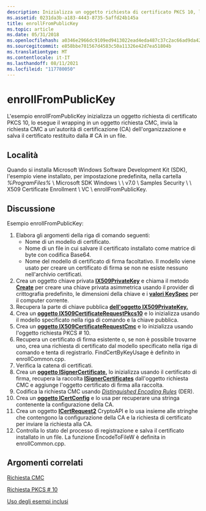 ```yaml
---
description: Inizializza un oggetto richiesta di certificato PKCS 10, lo esegue il wrapping in un oggetto richiesta CMC, invia la richiesta CMC a un'autorità di certificazione dell'organizzazione (CA) e salva il certificato restituito dalla \# CA in un file.
ms.assetid: 0231da3b-a183-4443-8735-5affd24b145a
title: enrollFromPublicKey
ms.topic: article
ms.date: 05/31/2018
ms.openlocfilehash: a0346e2966dc9109ed9413022ead4eda487c37c2ac66ad9da42d2dcee2445032
ms.sourcegitcommit: e858bbe701567d4583c50a11326e42d7ea51804b
ms.translationtype: MT
ms.contentlocale: it-IT
ms.lasthandoff: 08/11/2021
ms.locfileid: "117780050"
---
```

# <a name="enrollfrompublickey"></a>enrollFromPublicKey

L'esempio enrollFromPublicKey inizializza un oggetto richiesta di certificato PKCS 10, lo esegue il wrapping in un oggetto richiesta CMC, invia la richiesta CMC a un'autorità di certificazione (CA) dell'organizzazione e salva il certificato restituito dalla \# CA in un file.

## <a name="location"></a>Località

Quando si installa Microsoft Windows Software Development Kit (SDK), l'esempio viene installato, per impostazione predefinita, nella cartella *%ProgramFiles%* \\ Microsoft SDK Windows \\ \\ v7.0 \\ Samples Security \\ \\ X509 Certificate Enrollment \\ VC \\ enrollFromPublicKey.

## <a name="discussion"></a>Discussione

Esempio enrollFromPublicKey:

1.  Elabora gli argomenti della riga di comando seguenti:
    -   Nome di un modello di certificato.
    -   Nome di un file in cui salvare il certificato installato come matrice di byte con codifica Base64.
    -   Nome del modello di certificato di firma facoltativo. Il modello viene usato per creare un certificato di firma se non ne esiste nessuno nell'archivio certificati.
2.  Crea un oggetto chiave privata [**IX509PrivateKey**](/windows/desktop/api/CertEnroll/nn-certenroll-ix509privatekey) e chiama il metodo [**Create**](/windows/desktop/api/CertEnroll/nf-certenroll-ix509privatekey-create) per creare una chiave privata asimmetrica usando il provider di crittografia predefinito, le dimensioni della chiave e i [**valori KeySpec**](/windows/desktop/api/CertEnroll/nf-certenroll-ix509privatekey-get_keyspec) per il computer corrente.
3.  Recupera la parte di chiave pubblica [**dell'oggetto IX509PrivateKey.**](/windows/desktop/api/CertEnroll/nn-certenroll-ix509privatekey)
4.  Crea un [**oggetto IX509CertificateRequestPkcs10**](/windows/desktop/api/CertEnroll/nn-certenroll-ix509certificaterequestpkcs10) e lo inizializza usando il modello specificato nella riga di comando e la chiave pubblica.
5.  Crea un [**oggetto IX509CertificateRequestCmc**](/windows/desktop/api/CertEnroll/nn-certenroll-ix509certificaterequestcmc) e lo inizializza usando l'oggetto richiesta PKCS \# 10.
6.  Recupera un certificato di firma esistente o, se non è possibile trovarne uno, crea una richiesta di certificato dal modello specificato nella riga di comando e tenta di registrarlo. FindCertByKeyUsage è definito in enrollCommon.cpp.
7.  Verifica la catena di certificati.
8.  Crea un [**oggetto ISignerCertificate,**](/windows/desktop/api/CertEnroll/nn-certenroll-isignercertificate) lo inizializza usando il certificato di firma, recupera la raccolta [**ISignerCertificates**](/windows/desktop/api/CertEnroll/nn-certenroll-isignercertificates) dall'oggetto richiesta CMC e aggiunge l'oggetto certificato di firma alla raccolta.
9.  Codifica la richiesta CMC usando [*Distinguished Encoding Rules*](/windows/desktop/SecGloss/d-gly) (DER).
10. Crea un [**oggetto ICertConfig**](/windows/desktop/api/certcli/nn-certcli-icertconfig) e lo usa per recuperare una stringa contenente la configurazione della CA.
11. Crea un oggetto [**ICertRequest2**](/windows/desktop/api/certcli/nn-certcli-icertrequest2) CryptoAPI e lo usa insieme alle stringhe che contengono la configurazione della CA e la richiesta di certificato per inviare la richiesta alla CA.
12. Controlla lo stato del processo di registrazione e salva il certificato installato in un file. La funzione EncodeToFileW è definita in enrollCommon.cpp.

## <a name="related-topics"></a>Argomenti correlati

<dl> <dt>

[Richiesta CMC](cmc-request.md)
</dt> <dt>

[Richiesta PKCS \# 10](pkcs--10-request.md)
</dt> <dt>

[Uso degli esempi inclusi](using-the-included-samples.md)
</dt> </dl>

 

 
